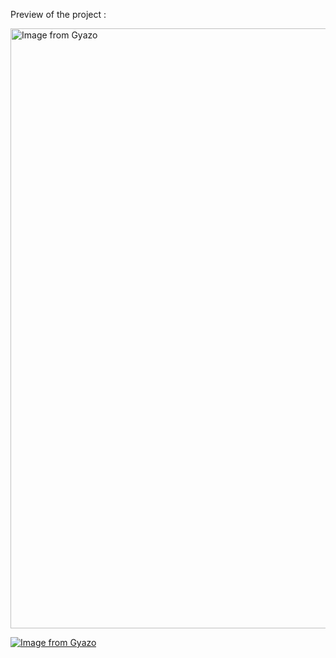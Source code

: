 Preview of the project :

<a href="https://gyazo.com/c6602eb4869c96e39a140dd4f1777b40"><img src="https://i.gyazo.com/c6602eb4869c96e39a140dd4f1777b40.gif" alt="Image from Gyazo" width="960"/></a>

[![Image from Gyazo](https://i.gyazo.com/c6602eb4869c96e39a140dd4f1777b40.gif)](https://gyazo.com/c6602eb4869c96e39a140dd4f1777b40)
